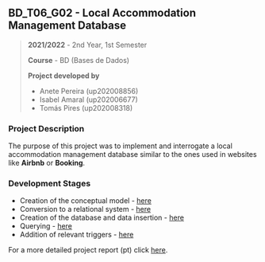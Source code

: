## BD_T06_G02 - Local Accommodation Management Database

> **2021/2022** - 2nd Year, 1st Semester
>
> **Course** - BD (Bases de Dados)
>
> **Project developed by**
> - Anete Pereira (up202008856)
> - Isabel Amaral (up202006677)
> - Tomás Pires (up202008318)

### Project Description

The purpose of this project was to implement and interrogate a local accommodation management database similar to the ones
used in websites like **Airbnb** or **Booking**.


### Development Stages

- Creation of the conceptual model - [here](./docs/uml.drawio.png)
- Conversion to a relational system - [here](./docs/relational-model.pdf)
- Creation of the database and data insertion - [here](./db/)
- Querying - [here](./queries/)
- Addition of relevant triggers - [here](./triggers/)

For a more detailed project report (pt) click [here](./relatorio.pdf).
